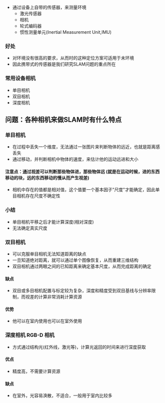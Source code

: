 * 通过设备上自带的传感器，来测量环境
  * 激光传感器
  * 相机
  * 轮式编码器
  * 惯性测量单元(Inertial Measurement Unit,IMU)
### 好处
* 对环境没有很高的要求，从而时的这种定位方案可适用于未环境
* 因此携带式的传感器是我们研究SLAM问题的重点所在
  
### 常用设备相机
* 单目相机
* 双目相机
* 深度相机

## 问题：各种相机来做SLAM时有什么特点
### 单目相机
* 在过程中丢失一个维度，无法通过一张图片来判断物体的远近，也就是距离感丢失
* 通过移动，并判断相机中物体的速度，来估计他的运动远进和大小
#### 注意点：通过视差可以判断那些物体进，那些物体远 (就是在运动时候，进的东西移动的块，远的东西移动的慢从而产生视差)
* 相机中存在的值都是相对值，这个值要一个基本因子"尺度"才能确定，因此单目相机存在尺度不确定性
### 小结
* 单目相机平移之后才能计算深度(相对深度)
* 无法确定真实尺度
  
### 双目相机
* 可以克服单目相机无法知道距离的缺点
* 一旦知道绝对距离，就可以通过单个图像恢复，从而重建三维结构
* 双目相机通过两眼之间的已知距离来确定基本尺度，从而完成距离的确定
#### 缺点
* 双目或多目相机配置与标定较为复杂，深度和精度受到双目基线与分辨率限制，而视差的计算非常消耗计算资源
#### 优势
* 他可以在室内使用也可以在室外使用
  
### 深度相机 RGB-D 相机
* 方式通过结构光(红外线，激光等)，计算光返回的时间来进行深度获取
#### 优点
* 精度高，不需要计算资源
#### 缺点
* 在室外，光容易涣散，不适合，一般用于室内比较多